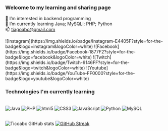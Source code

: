 ### Welcome to my learning and sharing page<br />

👀 I’m interested in backend programming<br />
🌱 I’m currently learning Java; MySQLi; PHP;  Python<br />
📫 tiagoabc@gmail.com<br />


<link rel="stylesheet" href="https://cdn.jsdelivr.net/gh/devicons/devicon@v2.15.1/devicon.min.css">
![Instagram](https://img.shields.io/badge/Instagram-E4405F?style=for-the-badge&logo=instagram&logoColor=white)
![Facebook](https://img.shields.io/badge/Facebook-1877F2?style=for-the-badge&logo=facebook&logoColor=white)
![Twitch](https://img.shields.io/badge/Twitch-9146FF?style=for-the-badge&logo=twitch&logoColor=white)
![Youtube](https://img.shields.io/badge/YouTube-FF0000?style=for-the-badge&logo=youtube&logoColor=white)<br />

### Technologies I'm currently learning<br/>

<div style="display: inline_block"><br/>
    <img align="center" alt="Java" src="https://img.shields.io/badge/Java-ED8B00?style=for-the-badge&logo=java&logoColor=white" />
    <img align="center" alt="PHP" src="https://img.shields.io/badge/PHP-777BB4?style=for-the-badge&logo=php&logoColor=white" />
    <img align="center" alt="html5" src="https://img.shields.io/badge/HTML5-E34F26?style=for-the-badge&logo=html5&logoColor=white" />
    <img align="center" alt="CSS3" src="https://img.shields.io/badge/CSS3-1572B6?style=for-the-badge&logo=css3&logoColor=white" />
    <img align="center" alt="JavaScript" src="https://img.shields.io/badge/JavaScript-323330?style=for-the-badge&logo=javascript&logoColor=F7DF1E" />
    <img align="center" alt="Python" src="https://img.shields.io/badge/Python-3776AB?style=for-the-badge&logo=python&logoColor=white" />  
    <img align="center" alt="MySQL" src="https://img.shields.io/badge/MySQL-00000F?style=for-the-badge&logo=mysql&logoColor=white" />    
</div><br/>

![Ticoabc GitHub stats](https://github-readme-stats.vercel.app/api?username=ticoabc&show_icons=true&theme=dark)
[![GitHub Streak](https://streak-stats.demolab.com?user=ticoabc&theme=dark&mode=weekly)](https://git.io/streak-stats)<br />


<!---
- ### Página de Tiago de Freitas✋🏿
- 👋 Hi, I’m Tiago de Freitas
- 👀 I’m interested in backend programming
- 🌱 I’m currently learning Java; MySQLi; PHP;  Python
- 💞️ I’m looking to collaborate whit everyone
- 📫 tiagoabc@gmail.com
ticoabc/ticoabc is a ✨ special ✨ repository because its `README.md` (this file) appears on your GitHub profile.
You can click the Preview link to take a look at your changes.
--->
